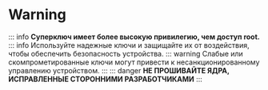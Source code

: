 # Warning

::: info
**Суперключ имеет более высокую привилегию, чем доступ root.**
::: info
Используйте надежные ключи и защищайте их от воздействия, чтобы обеспечить безопасность устройства.
::: warning
Слабые или скомпрометированные ключи могут привести к несанкционированному управлению устройством.
:::
::: danger
**НЕ ПРОШИВАЙТЕ ЯДРА, ИСПРАВЛЕННЫЕ СТОРОННИМИ РАЗРАБОТЧИКАМИ**
:::
